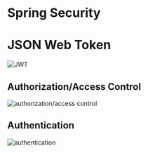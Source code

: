 # Spring Security

# JSON Web Token
![JWT](https://pic1.zhimg.com/80/v2-dff0fd056340557d72755bdaa41503f0_720w.jpg)

## Authorization/Access Control
![authorization/access control](https://pic1.zhimg.com/v2-63dea95302a35394bc33e6d4a3f9699c_r.jpg)


## Authentication
![authentication](https://pic4.zhimg.com/80/v2-d7cb2969c0ed4adbc099c21bc36b274b_720w.jpg)

